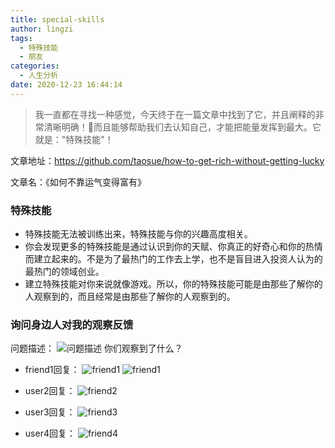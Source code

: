 ```yaml
---
title: special-skills
author: lingzi
tags:
  - 特殊技能
  - 朋友
categories:
  - 人生分析
date: 2020-12-23 16:44:14
---
```



> 我一直都在寻找一种感觉，今天终于在一篇文章中找到了它，并且阐释的非常清晰明确！而且能够帮助我们去认知自己，才能把能量发挥到最大。它就是："特殊技能"！

文章地址：https://github.com/taosue/how-to-get-rich-without-getting-lucky

文章名：《如何不靠运气变得富有》

### 特殊技能

- 特殊技能无法被训练出来，特殊技能与你的兴趣高度相关。
- 你会发现更多的特殊技能是通过认识到你的天赋、你真正的好奇心和你的热情而建立起来的。不是为了最热门的工作去上学，也不是盲目进入投资人认为的最热门的领域创业。
- 建立特殊技能对你来说就像游戏。所以，你的特殊技能可能是由那些了解你的人观察到的，而且经常是由那些了解你的人观察到的。

### 询问身边人对我的观察反馈
问题描述：
![问题描述](./1.jpg)
你们观察到了什么？

- friend1回复：
![friend1](./user1-1.png)
![friend1](./user1-2.png)

- user2回复：
![friend2](./user2-1.png)

- user3回复：
![friend3](./user3-1.png)

- user4回复：
![friend4](./user4-1.png)


